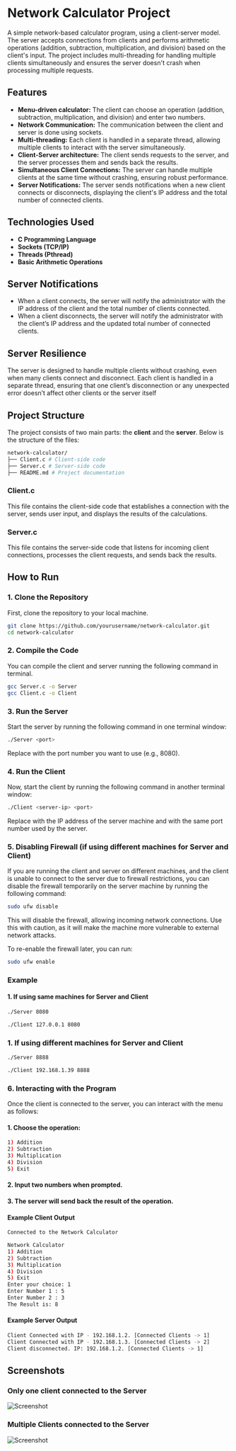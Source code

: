 # Network Calculator Project

A simple network-based calculator program, using a client-server model. The server accepts connections from clients and performs arithmetic operations (addition, subtraction, multiplication, and division) based on the client's input. The project includes multi-threading for handling multiple clients simultaneously and ensures the server doesn't crash when processing multiple requests.

## Features

- **Menu-driven calculator:** The client can choose an operation (addition, subtraction, multiplication, and division) and enter two numbers.
- **Network Communication:** The communication between the client and server is done using sockets.
- **Multi-threading:** Each client is handled in a separate thread, allowing multiple clients to interact with the server simultaneously.
- **Client-Server architecture:** The client sends requests to the server, and the server processes them and sends back the results.
- **Simultaneous Client Connections:** The server can handle multiple clients at the same time without crashing, ensuring robust performance.
- **Server Notifications:** The server sends notifications when a new client connects or disconnects, displaying the client's IP address and the total number of connected clients.

## Technologies Used

- **C Programming Language**
- **Sockets (TCP/IP)**
- **Threads (Pthread)**
- **Basic Arithmetic Operations**

## Server Notifications
- When a client connects, the server will notify the administrator with the IP address of the client and the total number of clients connected.
- When a client disconnects, the server will notify the administrator with the client’s IP address and the updated total number of connected clients.

## Server Resilience
The server is designed to handle multiple clients without crashing, even when many clients connect and disconnect. Each client is handled in a separate thread, ensuring that one client’s disconnection or any unexpected error doesn’t affect other clients or the server itself

## Project Structure

The project consists of two main parts: the **client** and the **server**. Below is the structure of the files:

```bash
network-calculator/
├── Client.c # Client-side code
├── Server.c # Server-side code 
├── README.md # Project documentation 
```

### Client.c

This file contains the client-side code that establishes a connection with the server, sends user input, and displays the results of the calculations.

### Server.c

This file contains the server-side code that listens for incoming client connections, processes the client requests, and sends back the results.

## How to Run

### 1. Clone the Repository

First, clone the repository to your local machine.

```bash
git clone https://github.com/yourusername/network-calculator.git
cd network-calculator
```
### 2. Compile the Code

You can compile the client and server running the following command in terminal.
```bash
gcc Server.c -o Server
gcc Client.c -o Client
```

### 3. Run the Server
Start the server by running the following command in one terminal window:
```bash
./Server <port>
```
Replace <port> with the port number you want to use (e.g., 8080).

### 4. Run the Client

Now, start the client by running the following command in another terminal window:
```bash
./Client <server-ip> <port>
```
Replace <server-ip> with the IP address of the server machine and <port> with the same port number used by the server.

### 5. Disabling Firewall (if using different machines for Server and Client)
If you are running the client and server on different machines, and the client is unable to connect to the server due to firewall restrictions, you can disable the firewall temporarily on the server machine by running the following command:

```bash
sudo ufw disable
```
This will disable the firewall, allowing incoming network connections. Use this with caution, as it will make the machine more vulnerable to external network attacks.

To re-enable the firewall later, you can run:

```bash
sudo ufw enable
```



### Example
#### 1. If using same machines for Server and Client
```bash
./Server 8080
```
```bash
./Client 127.0.0.1 8080
```
### 1. If using different machines for Server and Client
```bash
./Server 8888
```
```bash
./Client 192.168.1.39 8888
```

### 6. Interacting with the Program
Once the client is connected to the server, you can interact with the menu as follows:
#### 1. Choose the operation:
```bash
1) Addition
2) Subtraction
3) Multiplication
4) Division
5) Exit
```
#### 2. Input two numbers when prompted.

#### 3. The server will send back the result of the operation.

#### Example Client Output
```bash
Connected to the Network Calculator

Network Calculator
1) Addition
2) Subtraction
3) Multiplication
4) Division
5) Exit
Enter your choice: 1
Enter Number 1 : 5
Enter Number 2 : 3
The Result is: 8
```

#### Example Server Output
```bash
Client Connected with IP - 192.168.1.2. [Connected Clients -> 1]
Client Connected with IP - 192.168.1.3. [Connected Clients -> 2]
Client disconnected. IP: 192.168.1.2. [Connected Clients -> 1]
```
## Screenshots
### Only one client connected to the Server
![Screenshot](Images/SingleClient.png)
### Multiple Clients connected to the Server
![Screenshot](Images/MultiClient.png)
